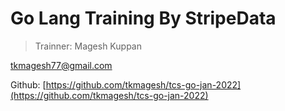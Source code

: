 # Go Lang Training By StripeData 

> Trainner: Magesh Kuppan

tkmagesh77@gmail.com

Github: [https://github.com/tkmagesh/tcs-go-jan-2022](https://github.com/tkmagesh/tcs-go-jan-2022)